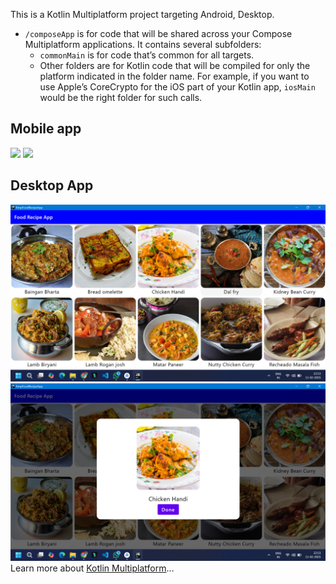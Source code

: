 This is a Kotlin Multiplatform project targeting Android, Desktop.

* `/composeApp` is for code that will be shared across your Compose Multiplatform applications.
  It contains several subfolders:
  - `commonMain` is for code that’s common for all targets.
  - Other folders are for Kotlin code that will be compiled for only the platform indicated in the folder name.
    For example, if you want to use Apple’s CoreCrypto for the iOS part of your Kotlin app,
    `iosMain` would be the right folder for such calls.


## Mobile app
![](image/Screenshot_20250211_225529.png)
![](image/Screenshot_20250211_225549.png)


## Desktop App
![](image/Screenshot%20(7).png)
![](image/Screenshot%20(8).png)
Learn more about [Kotlin Multiplatform](https://www.jetbrains.com/help/kotlin-multiplatform-dev/get-started.html)…
